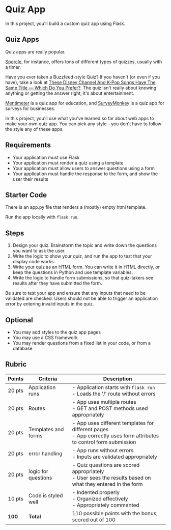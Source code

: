 # Quiz App

In this project, you'll build a custom quiz app using Flask.

## Quiz Apps

Quiz apps are really popular.

[Sporcle](https://www.sporcle.com/games/g/world?t=world), for instance, offers
tons of different types of quizzes, usually with a timer.

Have you ever taken a Buzzfeed-style Quiz? If you haven't (or even if you have),
take a look at [These Disney Channel And K-Pop Songs Have The Same Title — Which 
Do You Prefer?](https://www.buzzfeed.com/sagehaley/disney-channel-vs-kpop-songs). The quiz isn't really about knowing anything or getting the answer right, it's
about entertainment.

[Mentimeter](https://www.menti.com/) is a quiz app for education, and 
[SurveyMonkey](https://www.surveymonkey.com/) is a quiz app for
surveys for businesses.

In this project, you'll use what you've learned so far about web apps to make 
your own quiz app. You can pick any style - you don't have to follow the style 
any of these apps.

## Requirements

- Your application must use Flask
- Your application must render a quiz using a template
- Your application must allow users to answer questions using a form
- Your application must handle the response to the form, and show the user their
    results

## Starter Code

There is an app.py file that renders a (mostly) empty html template.

Run the app locally with `flask run`.

## Steps

1. Design your quiz. Brainstorm the topic and write down the questions you want
   to ask the user.
2. Write the logic to show your quiz, and run the app to test that your display
   code works.
3. Write your quiz as an HTML form. You can write it in HTML directly, or keep
   the questions in Python and use template variables.
4. Write the logic to handle form submissions, so that quiz-takers see results
   after they have submitted the form.

Be sure to test your app and ensure that any inputs that need to be validated
are checked. Users should not be able to trigger an application error by
entering invalid inputs in the quiz.

## Optional

- You may add styles to the quiz app pages
- You may use a CSS framework
- You may render questions from a fixed list in your code, or from a database

## Rubric

| Points | Criteria | Description |
|---|---|---|
| 20 pts | Application runs | - Application starts with `flask run`<br>- Loads the '/' route without errors |
| 20 pts | Routes | - App uses multiple routes <br>- GET and POST methods used appropriately|
| 20 pts | Templates and forms | - App uses different templates for different pages <br>- App correctly uses form attributes to control form submission|
| 20 pts | error handling | - App runs without errors<br>- Inputs are validated appropriately|
| 20 pts | logic for questions | - Quiz questions are scored appropriately <br>- User sees the results based on what they entered in the form|
| 10 pts | Code is styled well | - Indented properly<br>- Organized effectively<br>- Appropriately commented |
| **100** | **Total** | 110 possible points with the bonus, scored out of 100 |
